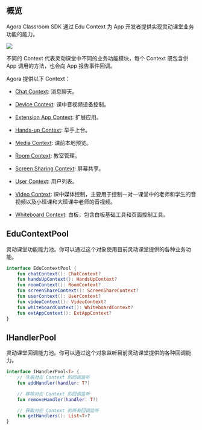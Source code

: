 ## 概览

Agora Classroom SDK 通过 Edu Context 为 App 开发者提供实现灵动课堂业务功能的能力。

![](https://web-cdn.agora.io/docs-files/1619696813295)

不同的 Context 代表灵动课堂中不同的业务功能模块，每个 Context 既包含供 App 调用的方法，也会向 App 报告事件回调。

Agora 提供以下 Context：

-   [Chat Context](/cn/agora-class/edu_context_api_ref_android_chat?platform=Android): 消息聊天。
-   [Device Context](/cn/agora-class/edu_context_api_ref_android_device?platform=Android): 课中音视频设备控制。
-   [Extension App Context](): 扩展应用。
-   [Hands-up Context](/cn/agora-class/edu_context_api_ref_android_handsup?platform=Android): 举手上台。
-   [Media Context](): 课前本地预览。

-   [Room Context](/cn/agora-class/edu_context_api_ref_android_room?platform=Android): 教室管理。
-   [Screen Sharing Context](/cn/agora-class/edu_context_api_ref_android_screensharing?platform=Android): 屏幕共享。
-   [User Context](/cn/agora-class/edu_context_api_ref_android_userlist?platform=Android): 用户列表。
-   [Video Context](/cn/agora-class/edu_context_api_ref_android_video?platform=Android): 课中媒体控制，主要用于控制一对一课堂中的老师和学生的音视频以及小班课和大班课中老师的音视频。
-   [Whiteboard Context](/cn/agora-class/edu_context_api_ref_android_whiteboard?platform=Android): 白板，包含白板基础工具和页面控制工具。

## EduContextPool

灵动课堂功能能力池。你可以通过这个对象使用目前灵动课堂提供的各种业务功能。

```kotlin
interface EduContextPool {
    fun chatContext(): ChatContext?
    fun handsUpContext(): HandsUpContext?
    fun roomContext(): RoomContext?
    fun screenShareContext(): ScreenShareContext?
    fun userContext(): UserContext?
    fun videoContext(): VideoContext?
    fun whiteboardContext(): WhiteboardContext?
    fun extAppContext(): ExtAppContext?
}
```

## IHandlerPool

灵动课堂回调能力池。你可以通过这个对象监听目前灵动课堂提供的各种回调能力。

```kotlin
interface IHandlerPool<T> {
    // 注册对应 Context 的回调监听
    fun addHandler(handler: T?)

    // 移除对应 Context 的回调监听
    fun removeHandler(handler: T?)

    // 获取对应 Context 的所有回调监听
    fun getHandlers(): List<T>?
}
```
